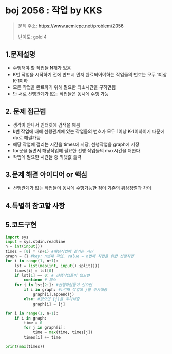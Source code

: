 # boj 2056 : 작업 by KKS
> 문제 주소: https://www.acmicpc.net/problem/2056
> 
> 난이도: gold 4

## 1.문제설명
- 수행해야 할 작업들 N개가 있음
- K번 작업을 시작하기 전에 반드시 먼저 완료되어야하는 작업들의 번호는 모두 1이상 K-1이하
- 모든 작업을 완료하기 위해 필요한 최소시간을 구하면됨
- 단 서로 선행관계가 없는 작업들은 동시에 수행 가능
## 2. 문제 접근법
- 생각이 안나서 인터넷에 검색을 해봄
- k번 작업에 대해 선행관계에 있는 작업들의 번호가 모두 1이상 K-1이하이기 때문에 dp로 해결가능
- 해당 작업에 걸리는 시간을 times에 저장, 선행작업을 graph에 저장
- for문을 돌면서 해당작업에 필요한 선행 작업들의 max시간을 더한다
- 작업에 필요한 시간들 중 최댓값 출력
## 3.문제 해결 아이디어 or 핵심
- 선행관계가 없는 작업들이 동시에 수행가능한 점이 기존의 위상정렬과 차이

## 4.특별히 참고할 사항


## 5.코드구현
``` python
import sys
input = sys.stdin.readline
n = int(input())
times = [0] * (n+1) #해당작업에 걸리는 시간
graph = {} #key: n번째 작업, value = n번째 작업을 위한 선행작업
for i in range(1, n+1):
    lst = list(map(int, input().split()))
    times[i] = lst[0]
    if lst[1] == 0: # 선행작업들이 없으면
        continue # 패스
    for j in lst[2:]: #선행작업들이 있으면
        if i in graph: #i번째 작업에 j를 추가해줌
            graph[i].append(j)
        else: #없으면 [j]를 추가해줌
            graph[i] = [j]

for i in range(1, n+1):
    if i in graph:
        time = 0
        for j in graph[i]:
            time = max(time, times[j])
        times[i] += time

print(max(times))
```